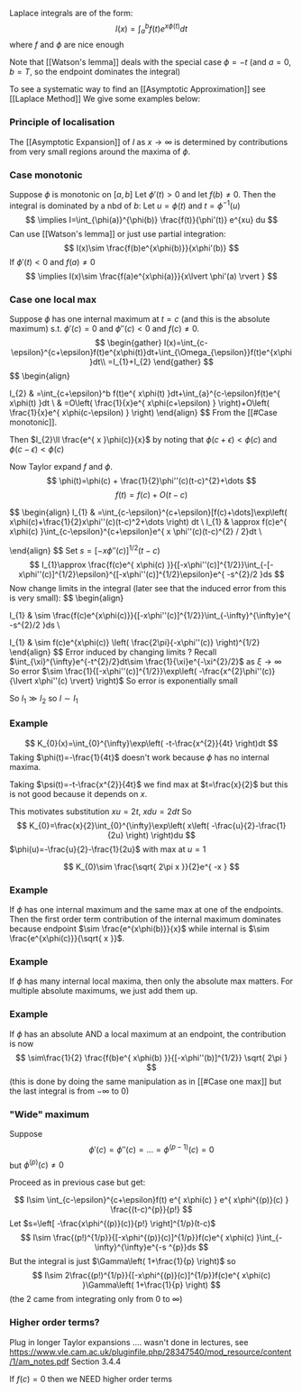 Laplace integrals are of the form:
$$
I(x)=\int_{a}^b f(t)e^{x\phi(t)}dt
$$
where $f$ and $\phi$ are nice enough

Note that [[Watson's lemma]] deals with the special case $\phi=-t$ 
(and $a=0$, $b=T$, so the endpoint dominates the integral)

To see a systematic way to find an [[Asymptotic Approximation]]
see [[Laplace Method]]
We give some examples below:
### Principle of localisation
The [[Asymptotic Expansion]] of $I$ as $x\to \infty$ is determined by 
contributions from very small regions around the maxima of $\phi$.

### Case monotonic
Suppose $\phi$ is monotonic on $[a,b]$
Let $\phi'(t)>0$ and let $f(b)\neq 0$.
Then the integral is dominated by a nbd of $b$:
Let $u=\phi(t)$ and $t=\phi ^{-1}(u)$
$$
\implies I=\int_{\phi(a)}^{\phi(b)} \frac{f(t)}{\phi'(t)} e^{xu} du
$$
Can use [[Watson's lemma]] or just use partial integration:
$$
I(x)\sim \frac{f(b)e^{x\phi(b)}}{x\phi'(b)}
$$
If $\phi'(t)<0$ and $f(a)\neq 0$ 
$$
\implies I(x)\sim  \frac{f(a)e^{x\phi(a)}}{x\lvert \phi'(a) \rvert }
$$
### Case one local max
Suppose $\phi$ has one internal maximum at $t=c$ 
(and this is the absolute maximum)
s.t. $\phi'(c)=0$ and $\phi''(c)<0$ and $f(c)\neq 0$.
$$
\begin{gather}
I(x)=\int_{c-\epsilon}^{c+\epsilon}f(t)e^{x\phi(t)}dt+\int_{\Omega_{\epsilon}}f(t)e^{x\phi}dt\\
=I_{1}+I_{2}
\end{gather}
$$
$$
\begin{align}

I_{2} & =\int_{c+\epsilon}^b f(t)e^{ x\phi(t) }dt+\int_{a}^{c-\epsilon}f(t)e^{ x\phi(t) }dt \\
 & =O\left( \frac{1}{x}e^{ x\phi(c+\epsilon) } \right)+O\left( \frac{1}{x}e^{ x\phi(c-\epsilon) } \right)
\end{align}
$$
From the [[#Case monotonic]].

Then $I_{2}\ll \frac{e^{ x }\phi(c)}{x}$ by noting that $\phi(c+\epsilon)<\phi(c)$ and $\phi(c-\epsilon)<\phi(c)$

Now Taylor expand $f$ and $\phi$.
$$
\phi(t)=\phi(c) + \frac{1}{2}\phi''(c)(t-c)^{2}+\dots
$$
$$
f(t)=f(c)+O(t-c)
$$

$$
\begin{align}
I_{1} & =\int_{c-\epsilon}^{c+\epsilon}[f(c)+\dots]\exp\left( x\phi(c)+\frac{1}{2}x\phi''(c)(t-c)^2+\dots \right) dt \\
I_{1} & \approx f(c)e^{ x\phi(c) }\int_{c-\epsilon}^{c+\epsilon}e^{ x \phi''(c)(t-c)^{2} / 2}dt \\

\end{align}
$$
Set $s=[-x\phi''(c)]^{1/2}(t-c)$
$$
I_{1}\approx \frac{f(c)e^{ x\phi(c) }}{[-x\phi''(c)]^{1/2}}\int_{-[-x\phi''(c)]^{1/2}\epsilon}^{[-x\phi''(c)]^{1/2}\epsilon}e^{ -s^{2}/2 }ds
$$
Now change limits in the integral 
(later see that the induced error from this is very small):
$$
\begin{align}

I_{1} & \sim \frac{f(c)e^{x\phi(c)}}{[-x\phi''(c)]^{1/2}}\int_{-\infty}^{\infty}e^{ -s^{2}/2 }ds \\

I_{1} & \sim f(c)e^{x\phi(c)} \left( \frac{2\pi}{-x\phi''(c)} \right)^{1/2}
\end{align}
$$
Error induced by changing limits ? 
Recall $\int_{\xi}^{\infty}e^{-t^{2}/2}dt\sim \frac{1}{\xi}e^{-\xi^{2}/2}$ as $\xi\to \infty$
So error $\sim \frac{1}{[-x\phi''(c)]^{1/2}}\exp\left( -\frac{x^{2}\phi''(c)}{\lvert x\phi''(c) \rvert} \right)$
So error is exponentially small

So $I_{1}\gg I_{2}$ so $I\sim I_{1}$

### Example
$$
K_{0}(x)=\int_{0}^{\infty}\exp\left( -t-\frac{x^{2}}{4t} \right)dt
$$
Taking $\phi(t)=-\frac{1}{4t}$ doesn't work because $\phi$ has no internal maxima.

Taking $\psi(t)=-t-\frac{x^{2}}{4t}$ 
we find max at $t=\frac{x}{2}$ 
but this is not good because it depends on $x$.

This motivates substitution $xu=2t$, $xdu=2dt$
So
$$
K_{0}=\frac{x}{2}\int_{0}^{\infty}\exp\left( x\left( -\frac{u}{2}-\frac{1}{2u} \right) \right)du
$$
$\phi(u)=-\frac{u}{2}-\frac{1}{2u}$ with max at $u=1$

$$
K_{0}\sim \frac{\sqrt{ 2\pi x }}{2}e^{ -x }
$$
### Example
If $\phi$ has one internal maximum and the same max at one of the endpoints.
Then the first order term contribution of the internal maximum dominates 
because endpoint $\sim \frac{e^{x\phi(b)}}{x}$ while internal is $\sim \frac{e^{x\phi(c)}}{\sqrt{ x }}$.

### Example
If $\phi$ has many internal local maxima, 
then only the absolute max matters. 
For multiple absolute maximums, we just add them up.

### Example
If $\phi$ has an absolute AND a local maximum at an endpoint, 
the contribution is now 
$$
\sim\frac{1}{2} \frac{f(b)e^{ x\phi(b) }}{[-x\phi''(b)]^{1/2}} \sqrt{ 2\pi }
$$
(this is done by doing the same manipulation as in [[#Case one max]] 
but the last integral is from $-\infty$ to $0$)

### "Wide" maximum
Suppose 
$$
\phi'(c)=\phi''(c)=\dots=\phi^{(p-1)}(c)=0
$$
but $\phi^{(p)}(c)\neq 0$

Proceed as in previous case but get:

$$
I\sim \int_{c-\epsilon}^{c+\epsilon}f(t) e^{ x\phi(c) } e^{ x\phi^{(p)}(c) } \frac{(t-c)^{p}}{p!}
$$
Let $s=\left[ -\frac{x\phi^{(p)}(c)}{p!} \right]^{1/p}(t-c)$
$$
I\sim \frac{(p!)^{1/p}}{[-x\phi^{(p)}(c)]^{1/p}}f(c)e^{ x\phi(c) }\int_{-\infty}^{\infty}e^{-s ^{p}}ds
$$
But the integral is just $\Gamma\left( 1+\frac{1}{p} \right)$ so 
$$
I\sim 2\frac{(p!)^{1/p}}{[-x\phi^{(p)}(c)]^{1/p}}f(c)e^{ x\phi(c) }\Gamma\left( 1+\frac{1}{p} \right)
$$
(the $2$ came from integrating only from $0$ to $\infty$)

### Higher order terms?
Plug in longer Taylor expansions .... 
wasn't done in lectures, 
see 
https://www.vle.cam.ac.uk/pluginfile.php/28347540/mod_resource/content/1/am_notes.pdf
Section 3.4.4

If $f(c)=0$ then we NEED higher order terms

